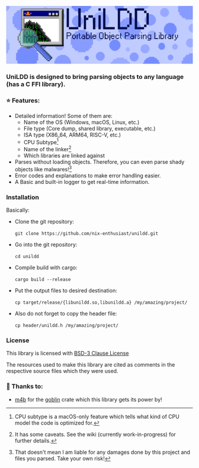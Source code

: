 ![banner](media/banner/UniLDD%20Banner.png)
 
### UniLDD is designed to bring parsing objects to any language (has a C FFI library).

### ⭐️ Features:
  - Detailed information! Some of them are:
    - Name of the OS (Windows, macOS, Linux, etc.)
    - File type (Core dump, shared library, executable, etc.)
    - ISA type (X86_64, ARM64, RISC-V, etc.)
    - CPU Subtype[^1]
    - Name of the linker[^2]
    - Which libraries are linked against
  - Parses without loading objects. Therefore, you can even parse shady objects like malwares![^3]
  - Error codes and explanations to make error handling easier.
  - A Basic and built-in logger to get real-time information.

### Installation
Basically: 
- Clone the git repository:

  `git clone https://github.com/nix-enthusiast/unildd.git`

- Go into the git repository:

  `cd unildd`

- Compile build with cargo:
  
  `cargo build --release`

- Put the output files to desired destination:
  
  `cp target/release/{libunildd.so,libunildd.a} /my/amazing/project/`

- Also do not forget to copy the header file:
  
  `cp header/unildd.h /my/amazing/project/`  

### License
This library is licensed with [BSD-3 Clause License](https://choosealicense.com/licenses/bsd-3-clause/) 

The resources used to make this library are cited as comments in the respective source files which they were used.

### 🎉 Thanks to:
  - [m4b](https://github.com/m4b) for the [goblin](https://github.com/m4b/goblin) crate which this library gets its power by!

[^1]:  CPU subtype is a macOS-only feature which tells what kind of CPU model the code is optimized for.

[^2]: It has some caveats. See the wiki (currently work-in-progress) for further details.

[^3]: That doesn't mean I am liable for any damages done by this project and files you parsed. Take your own risk!
